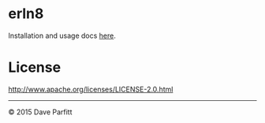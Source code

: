 # erln8

Installation and usage docs [here](http://erln8.github.io/erln8/).

# License

http://www.apache.org/licenses/LICENSE-2.0.html

---

© 2015 Dave Parfitt
